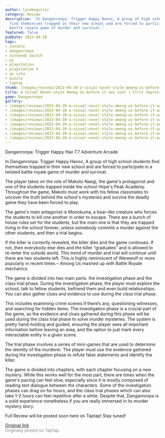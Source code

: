 ```yaml
---
author: lyndonguitar
category: Review
description: 'In Danganronpa: Trigger Happy Havoc, A group of high school students
  find themselves trapped in their new school and are forced to participate in a twisted
  battle royale game of murder and survival.'
featured: false
pubDate: 2023-04-28
tags:
- console
- danganronpa
- nintendo switch
- pc
- playstation
- playstation 4
- ps vita
- puzzle
- taptap
thumb: /images/reviews/2023-04-28-a-visual-novel-style-among-us-before-it-was-cool--first-impressions---danganronpa-0.avif
title: A Visual Novel-style Among Us before it was cool | First Impressions - Danganronpa
game: Danganronpa
gallery:
- /images/reviews/2023-04-28-a-visual-novel-style-among-us-before-it-was-cool--first-impressions---danganronpa-0.avif
- /images/reviews/2023-04-28-a-visual-novel-style-among-us-before-it-was-cool--first-impressions---danganronpa-1.avif
- /images/reviews/2023-04-28-a-visual-novel-style-among-us-before-it-was-cool--first-impressions---danganronpa-2.avif
- /images/reviews/2023-04-28-a-visual-novel-style-among-us-before-it-was-cool--first-impressions---danganronpa-3.avif
- /images/reviews/2023-04-28-a-visual-novel-style-among-us-before-it-was-cool--first-impressions---danganronpa-4.avif
- /images/reviews/2023-04-28-a-visual-novel-style-among-us-before-it-was-cool--first-impressions---danganronpa-5.avif
- /images/reviews/2023-04-28-a-visual-novel-style-among-us-before-it-was-cool--first-impressions---danganronpa-6.avif
- /images/reviews/2023-04-28-a-visual-novel-style-among-us-before-it-was-cool--first-impressions---danganronpa-7.avif
---
```

Danganronpa: Trigger Happy Hav
7.7
Adventure
Arcade

In Danganronpa: Trigger Happy Havoc, A group of high school students find themselves trapped in their new school and are forced to participate in a twisted battle royale game of murder and survival.

The player takes on the role of Makoto Naegi, the game's protagonist and one of the students trapped inside the school Hope's Peak Academy. Throughout the game, Makoto must work with his fellow classmates to uncover the truth behind the school's mysteries and survive the deadly game they have been forced to play.

The game's main antagonist is Monokuma, a bear-like creature who forces the students to kill one another in order to escape. There are a bunch of house rules set for the students, but the main one is that they are trapped living in the school forever, unless somebody commits a murder against the other students, and then a trial begins.

If the killer is correctly revealed, the killer dies and the game continues. If not, then everybody else dies and the killer “graduates” and is allowed to re-enter the outside world. This trend of murder and trial will continue until  there are two students left. This is highly reminiscent of Werewolf or more popularly in recent times – Among Us mashed up with Battle Royale mechanics.

The game is divided into two main parts: the investigation phase and the class trial phase. During the investigation phase, the player must explore the school, talk to fellow students, befriend them and even build relationships. You can also gather clues and evidence to use during the class trial phase.

This includes examining crime scenes if there’s any, questioning witnesses, and searching for hidden items. The investigation phase is a crucial part of the game, as the evidence and clues gathered during this phase will be used during the class trial phase to solve murder mysteries. The system is pretty hand-holding and guided, ensuring the player sees all important information before leaving an area, and the option to just mark every interactable entity in a given scene.

The trial phase involves a series of mini-games that are used to determine the identity of the murderer. The player must use the evidence gathered during the investigation phase to refute false statements and identify the killer.

The game is divided into chapters, with each chapter focusing on a new mystery. While this works well for the most part, there are times when the game's pacing can feel slow, especially since it is mostly composed of reading text dialogue between the characters. Some of the investigation phases can drag on for hours, and the class trial phases which can also take 1-2 hours can feel repetitive after a while. Despite that, Danganronpa is a solid experience nonetheless if you are really immersed in its murder mystery story.

Full Review will be posted soon here on Taptap! Stay tuned!

[Original link](https://www.taptap.io/post/5271218)<br><span style="font-size: 0.95em; color: #888;">Originally posted on TapTap.</span>